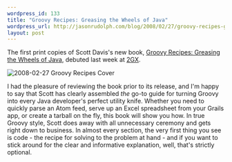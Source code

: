 ```yaml
--- 
wordpress_id: 133
title: "Groovy Recipes: Greasing the Wheels of Java"
wordpress_url: http://jasonrudolph.com/blog/2008/02/27/groovy-recipes-greasing-the-wheels-of-java/
layout: post
---
```

The first print copies of Scott Davis's new book, [Groovy Recipes: Greasing the Wheels of Java](http://pragprog.com/titles/sdgrvr "The Pragmatic Bookshelf | Groovy Recipes"), debuted last week at [2GX](http://jasonrudolph.com/blog/2008/02/24/refactotum-2gx-edition/ "jasonrudolph.com - Blog - Refactotum: 2GX Edition").  

![2008-02-27 Groovy Recipes Cover](http://jasonrudolph.com/blog/wp-content/uploads/2008-02-27-groovy-recipes-cover.jpg)

I had the pleasure of reviewing the book prior to its release, and I'm happy to say that Scott has clearly assembled *the* go-to guide for turning Groovy into every Java developer's perfect utility knife.  Whether you need to quickly parse an Atom feed, serve up an Excel spreadsheet from your Grails app, or create a tarball on the fly, this book will show you how.  In true Groovy style, Scott does away with all unnecessary ceremony and gets right down to business.  In almost every section, the very first thing you see is code - the recipe for solving to the problem at hand - and if you want to stick around for the clear and informative explanation, well, that's strictly optional.
